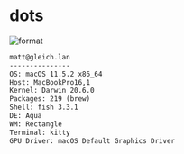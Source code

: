 
# dots

![format](https://github.com/gleich/dots/workflows/format/badge.svg)

```txt
matt@gleich.lan 
--------------- 
OS: macOS 11.5.2 x86_64 
Host: MacBookPro16,1 
Kernel: Darwin 20.6.0 
Packages: 219 (brew) 
Shell: fish 3.3.1 
DE: Aqua 
WM: Rectangle 
Terminal: kitty 
GPU Driver: macOS Default Graphics Driver 
```
